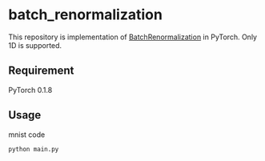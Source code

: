 # batch_renormalization
This repository is implementation of [BatchRenormalization](https://arxiv.org/pdf/1702.03275.pdf) in PyTorch.
Only 1D is supported.

## Requirement
PyTorch 0.1.8

## Usage
mnist code
```
python main.py
```
